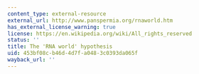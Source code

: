 ```yaml
---
content_type: external-resource
external_url: http://www.panspermia.org/rnaworld.htm
has_external_license_warning: true
license: https://en.wikipedia.org/wiki/All_rights_reserved
status: ''
title: The 'RNA world' hypothesis
uid: 453bf08c-b46d-4d7f-a048-3c0393da065f
wayback_url: ''
---
```

